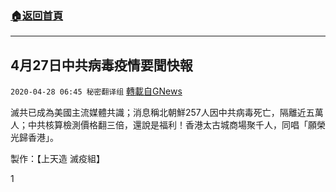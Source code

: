 ###  [:house:返回首頁](https://github.com/ourhimalayas/txt)
---

## 4月27日中共病毒疫情要聞快報
`2020-04-28 06:45 秘密翻译组` [轉載自GNews](https://gnews.org/zh-hant/187599/)

滅共已成為美國主流媒體共識；消息稱北朝鮮257人因中共病毒死亡，隔離近五萬人；中共核算檢測價格翻三倍，還說是福利！香港太古城商場聚千人，同唱「願榮光歸香港」。



製作：【上天造 滅疫組】

1
